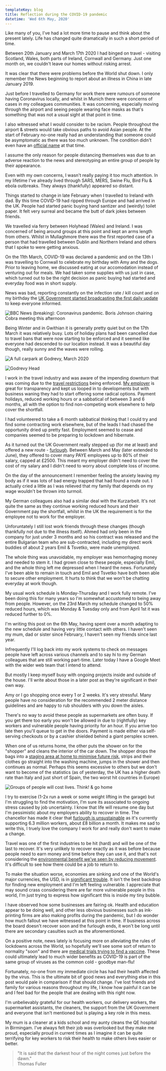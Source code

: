 ```yaml
---
templateKey: blog
title: Reflection during the COVID-19 pandemic
datetime: 'Wed 6th May, 2020'
---
```

Like many of you, I've had a lot more time to pause and think about the present lately. Life has changed quite dramatically in such a short period of time.

Between 20th January and March 17th 2020 I had binged on travel - visiting Scotland, Wales, both parts of Ireland, Cornwall and Germany. Just one month on, we couldn't leave our homes without risking arrest.

It was clear that there were problems before the World shut down. I only remember the News beginning to  report about an illness in China in late January 2019.

Just before I travelled to Germany for work there were rumours of someone having Coronavirus locally, and whilst in Munich there were concerns of cases in my colleagues communities. It was concerning, especially moving through the airport and seeing people wearing face masks as that's something that was not a usual sight at that point in time.

I also witnessed what I would consider to be racism. People throughout the airport & streets would take obvious paths to avoid Asian people. At the start of February no-one really had an understanding that someone could be asymptomatic as there was too much unknown. The condition didn't even have an [official name](https://www.bbc.co.uk/news/world-asia-china-51466362) at that time. 

I assume the only reason for people distancing themselves was due to an adverse reaction to the news and stereotyping an entire group of people by their appearance.

Even with my own concerns, I wasn't really paying it too much attention. In my lifetime I've already lived through SARS, MERS, Swine Flu, Bird Flu & ebola outbreaks. They always (thankfully) appeared so distant.

Things started to change in late February when I travelled to Ireland with dad. By this time COVID-19 had ripped through Europe and had arrived in the UK. People had started panic buying hand santizer and (weirdly) toilet paper. It felt very surreal and became the butt of dark jokes between friends.

We travelled via ferry between Holyhead (Wales) and Ireland. I was concerned of being around groups at this point and kept an arms length from others. Whilst in Mullaghmore there was the first reported case of a person that had travelled between Dublin and Northern Ireland and others that I spoke to were getting anxious.

On the 11th March, COVID-19 was declared a pandemic and on the 13th I was travelling to Cornwall to celebrate my birthday with Amy and the dogs. Prior to leaving home, we discussed eating at our accomodation instead of venturing out for meals. We had taken some supplies with us just in case, which turned out to be the right decision as panic buying had started and everyday food was in short supply.

News was bad, reporting constantly on the infection rate / kill count and on my birthday the [UK Government started broadcasting the first daily update](https://www.bbc.co.uk/news/uk-51901818) to keep everyone informed.

![BBC News (breaking): Coronavirus pandemic. Boris Johnson chairing Cobra meeting this afternoon](../../../content/uploads/coronavirus-16-mar.jpg)

Being Winter and in Gwithian it is generally pretty quiet but on the 17th March it was relatively busy. Lots of holiday plans had been cancelled due to travel bans that were now starting to be enforced and it seemed like everyone had descended to our location instead. It was a beautiful day though, really sunny and the waves were rolling.

![A full carpark at Godrevy, March 2020](../../../content/uploads/carpark.jpg)

![Godrevy Head](../../../content/uploads/cornwall.jpg)

I work in the travel industry and was aware of the impending downturn that was coming due to the [travel restrictions](https://en.wikipedia.org/wiki/Travel_restrictions_related_to_the_COVID-19_pandemic) being enforced. [My employer](https://holidayextras.co.uk) is great for transparency and kept us looped in to developments but with business waning they had to start offering some radical options. Payment holidays, reduced working hours or a sabbatical of between 3 and 6 months, all with the option to find non-competing work elsewhere to help cover the shortfall.

I had volunteered to take a 6 month sabbatical thinking that I could try and find some contracting work elsewhere, but of the leads I had chased the opportunity dried up pretty fast. Employment seemed to cease and companies seemed to be preparing to lockdown and hibernate.

As it turned out the UK Government really stepped up (for me at least) and offered a new route - [furlough](https://www.gov.uk/government/collections/financial-support-for-businesses-during-coronavirus-covid-19). Between March and May (later extended to June), they offered to cover many PAYE employees up to 80% of their salary, capped at £2500. This meant my employer didn't need to cover the cost of my salary and I didn't need to worry about complete loss of income.

On the day of the announcement I remember feeling the anxiety leaving my body as if it was lots of bad energy trapped that had found a route out. I actually cried a little as I was relieved that my family that depends on my wage wouldn't be thrown into turmoil.

My German colleagues also had a similar deal with the Kurzarbeit. It's not quite the same as they continue working reduced hours and their Government pay the shortfall, whilst in the UK the requirement is for the employee not to work for the employer.

Unforuntately I still lost work friends through these changes (though thankfully not due to the illness itself). Ahmed had only been in the company for just under 3 months and so his contract was released and the entire Bulgarian team who are sub-contracted, including my direct work buddies of about 2 years Emil & Tsvetko, were made unemployed.

The whole thing was unavoidable, my employer was hemorrhaging money and needed to stem it. I had grown close to these people, especially Emil, and the whole thing left me depressed when I heard the news. Fortunately I've been able to remain in touch and Emil and Tsvetko have both been able to secure other employment. It hurts to think that we won't be chatting everyday at work though.

My usual work schedule is Monday-Thursday and I work fully remote. I've been doing this for many years so I'm somewhat accustomed to being away from people. However, on the 23rd March my schedule changed to 50% reduced hours, which was Monday & Tuesday only and from April 1st it was reduced further to 0%.

I'm writing this post on the 6th May, having spent over a month adapting to the new schedule and having very little contact with others. I haven't seen my mum, dad or sister since February, I haven't seen my friends since last year.

Infrequently I'll log back into my work systems to check on messages people have left across various channels and to say hi to my German colleagues that are still working part-time. Later today I have a Google Meet with the wider web team that I intend to attend.

But mostly I keep myself busy with ongoing projects inside and outside of the house. I'll write about those in a later post as they're significant in their own way.

Amy or I go shopping once every 1 or 2 weeks. It's very stressful. Many people have no consideration for the recommended 2 meter distance guidelines and are happy to rub shoulders with you down the aisles. 

There's no way to avoid these people as supermarkets are often busy. If you get there too early you won't be allowed in due to (rightfully) key workers and vulnerable people having priority for an hour. If you arrive too late then you'll queue to get in the doors. Payment is made either via self-serving checkouts or by a cashier shielded behind a giant persplex screen.

When one of us returns home, the other puts the shower on for the "shopper" and cleans the interior of the car down. The shopper drops the bags into a [staging area at home to minimise future risk](https://www.healthline.com/health/how-long-does-coronavirus-last-on-surfaces#different-surfaces), strips and their clothes go straight into the washing machine, jumps in the shower and then continues as normal. Perhaps this seems excessive to others but we don't want to become of the statistics (as of yesterday, the UK has a higher death rate than Italy and just short of Spain, the two worst hit countries in Europe)

![Groups of people will cost lives. Think! & go home](../../../content/uploads/go-home.jpg)

I try to exercise (1-2x run a week or some weight lifting in the garage) but I'm struggling to find the motivation, I'm sure its associated to ongoing stress caused by job uncertainty. I know that life will resume one day but I'm pessimistic about my employers ability to recover in time. The chancellor has made it clear that [furlough is unsustainable](https://www.dailymail.co.uk/news/article-8289457/Government-furlough-cash-reduced-60-cent-wages.html) as it's currently supporting 6.3 million workers, about £8 billion a month. It makes me sad to write this, I truely love the company I work for and really don't want to make a change.

Travel was one of the first industries to be hit (hard) and will be one of the last to recover. It's very unlikely to recover exactly as it was before because people need to earn money and time before they can use it, and that's not considering the [environmental benefit we've seen by reducing movement](https://www.carbonbrief.org/analysis-coronavirus-set-to-cause-largest-ever-annual-fall-in-co2-emissions). It's difficult to see how there could be a job to return to.

To make the situation worse, economies are sinking and one of the World's major currencies, the USD, is in [significant trouble](https://twitter.com/business/status/1252547142612406272). It isn't the best backdrop for finding new employment and I'm left feeling vulnerable. I appreciate that may sound crass considering there are far more vulnerable people in this world, I'm just trying to express how significant this is inside my tiny bubble.

I have observed how some businesses are fairing ok. Health and education appear to be doing well, and other less obvious businesses such as ink-printing firms are also making profits during the pandemic, but I do wonder how much fallout we have witnessed at this point in time. If business across the board doesn't recover soon and the furlough ends, it won't be long until there are secondary casulties such as the aforementioned.

On a positive note, news lately is focusing more on alleviating the rules of lockdowns across the World, so hopefully we'll see some sort of return to normality "soon" and there are [medical trials trying to find a vaccine](https://www.theguardian.com/world/2020/apr/17/world-biggest-drug-trial-covid-19-uk). These could ultimately lead to much wider benefits as COVID-19 is part of the same group of viruses as the common cold - goodbye man-flu!

Fortunately, no-one from my immediate circle has had their health affected by the virus. This is the ultimate bit of good news and everything else in this post would pale in comparison if that should change. I've lost friends and family for various reasons throughout my life, I know how painful it can be and I feel bad for the people that are dealing with this right now.

I'm unbelievably grateful for our health workers, our delivery workers, the supermarket assistants, the cleaners,  the support from the UK Government and everyone that isn't mentioned but is playing a key role in this mess. 

My mum is a cleaner at a kids school and my aunty cleans the QE hospital in Birmingam. I've always felt their job was overlooked but they make me proud, especially proud in current times as I imagine it can be quite terrifying for key workers to risk their health to make others lives easier or better.

> "It is said that the darkest hour of the night comes just before the dawn."\
> Thomas Fuller